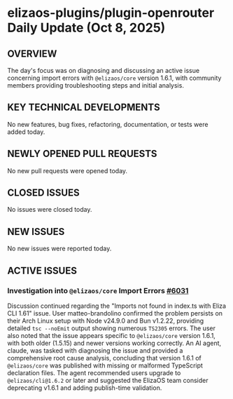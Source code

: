# elizaos-plugins/plugin-openrouter Daily Update (Oct 8, 2025)

## OVERVIEW 
The day's focus was on diagnosing and discussing an active issue concerning import errors with `@elizaos/core` version 1.6.1, with community members providing troubleshooting steps and initial analysis.

## KEY TECHNICAL DEVELOPMENTS

No new features, bug fixes, refactoring, documentation, or tests were added today.

## NEWLY OPENED PULL REQUESTS
No new pull requests were opened today.

## CLOSED ISSUES
No issues were closed today.

## NEW ISSUES
No new issues were reported today.

## ACTIVE ISSUES

### Investigation into `@elizaos/core` Import Errors [#6031](https://github.com/elizaos-plugins/plugin-openrouter/issues/6031)
Discussion continued regarding the "Imports not found in index.ts with Eliza CLI 1.61" issue. User matteo-brandolino confirmed the problem persists on their Arch Linux setup with Node v24.9.0 and Bun v1.2.22, providing detailed `tsc --noEmit` output showing numerous `TS2305` errors. The user also noted that the issue appears specific to `@elizaos/core` version 1.6.1, with both older (1.5.15) and newer versions working correctly. An AI agent, claude, was tasked with diagnosing the issue and provided a comprehensive root cause analysis, concluding that version 1.6.1 of `@elizaos/core` was published with missing or malformed TypeScript declaration files. The agent recommended users upgrade to `@elizaos/cli@1.6.2` or later and suggested the ElizaOS team consider deprecating v1.6.1 and adding publish-time validation.